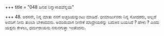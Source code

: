 +++
title = "048 ಜನಪ ನಿನ್ನಾಳಾಪವೆನ್ನಯ"

+++
48. ಅರಸನೇ, ನಿನ್ನ ಮಾತು ನನಗೆ ಅಚ್ಚರಿಯನ್ನುಂಟು ಮಾಡಿದೆ. ಭೀಮಾರ್ಜುನರು ನಿನ್ನ ಸೋದರರು, ಅಲ್ಲದೆ ಅವರಿಗೆ ನೀನು ತುಂಬಾ ಬೇಕಾದವನು. ಅವರಿರುವಾಗ ನೀನೇಕೆ ಮಾದ್ರೇಯರನ್ನು ಬದುಕಿಸ ಬಯಸಿದೆ ? ಹೇಳು ? ಎಂದು ಯಕ್ಷನು ಕೇಳಲು, ಧರ್ಮರಾಯನು ನಸುನಗುತ್ತಾ ಇಂತೆಂದನು.
